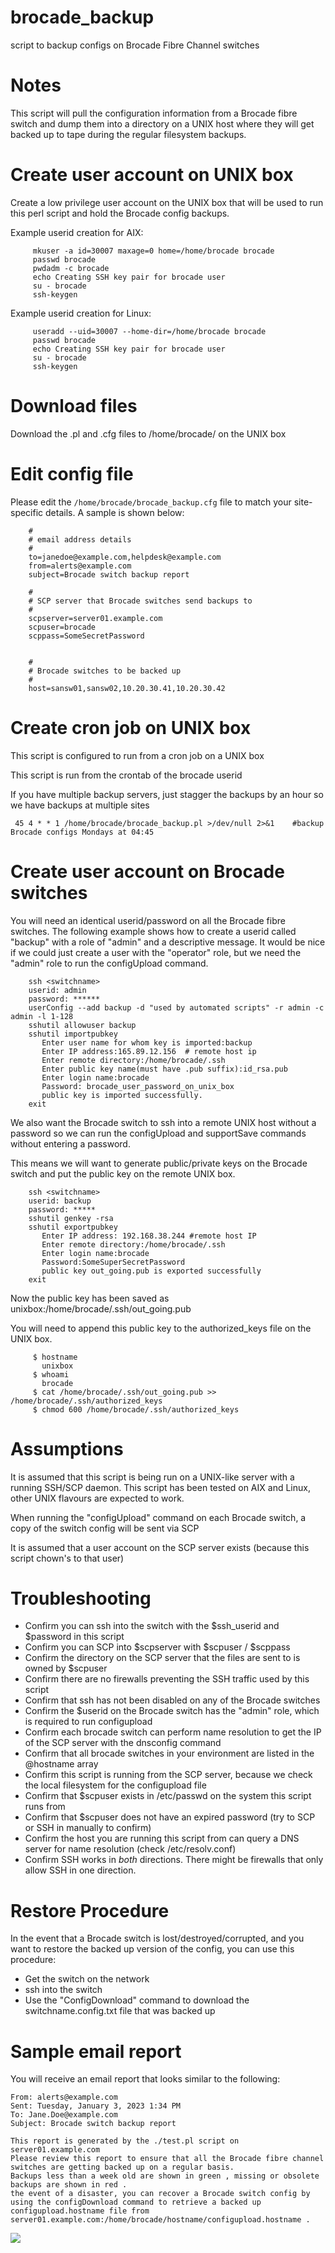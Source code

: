 # brocade_backup
script to backup configs on Brocade Fibre Channel switches

# Notes

 This script will pull the configuration information from a Brocade fibre switch and dump them into a directory on a UNIX host where they will get backed up to tape during the regular filesystem backups.

# Create user account on UNIX box

Create a low privilege user account on the UNIX box that will be used to run this perl script and hold the Brocade config backups.

Example userid creation for AIX:
```
     mkuser -a id=30007 maxage=0 home=/home/brocade brocade
     passwd brocade
     pwdadm -c brocade
     echo Creating SSH key pair for brocade user
     su - brocade
     ssh-keygen 
```

Example userid creation for Linux:
```
     useradd --uid=30007 --home-dir=/home/brocade brocade
     passwd brocade
     echo Creating SSH key pair for brocade user
     su - brocade
     ssh-keygen 
```

# Download files
Download the .pl and .cfg files to /home/brocade/ on the UNIX box

# Edit config file
Please edit the ```/home/brocade/brocade_backup.cfg``` file to match your site-specific details.  A sample is shown below:
```
    #
    # email address details 
    #
    to=janedoe@example.com,helpdesk@example.com
    from=alerts@example.com
    subject=Brocade switch backup report

    #
    # SCP server that Brocade switches send backups to
    #
    scpserver=server01.example.com
    scpuser=brocade
    scppass=SomeSecretPassword
    
    
    # 
    # Brocade switches to be backed up
    #
    host=sansw01,sansw02,10.20.30.41,10.20.30.42
```



# Create cron job on UNIX box
This script is configured to run from a cron job on a UNIX box 

This script is run from the crontab of the brocade userid

If you have multiple backup servers, just stagger the backups by an hour so we have backups at multiple sites

```  45 4 * * 1 /home/brocade/brocade_backup.pl >/dev/null 2>&1    #backup Brocade configs Mondays at 04:45 ```


# Create user account on Brocade switches

You will need an identical userid/password on all the Brocade fibre switches.  The following example shows how to create a userid called "backup" with a role of "admin" and a descriptive message.  It would be nice if we could just create a user with the "operator" role, but we need the "admin" role to run the configUpload command.
```
    ssh <switchname>
    userid: admin
    password: ******
    userConfig --add backup -d "used by automated scripts" -r admin -c admin -l 1-128
    sshutil allowuser backup
    sshutil importpubkey
       Enter user name for whom key is imported:backup
       Enter IP address:165.89.12.156  # remote host ip
       Enter remote directory:/home/brocade/.ssh
       Enter public key name(must have .pub suffix):id_rsa.pub
       Enter login name:brocade
       Password: brocade_user_password_on_unix_box
       public key is imported successfully.
    exit
```

We also want the Brocade switch to ssh into a remote UNIX host without a password so we can run the configUpload and supportSave commands without entering a password.

This means we will want to generate public/private keys on the Brocade switch and put the public key on the remote UNIX box.
```
    ssh <switchname>
    userid: backup
    password: *****
    sshutil genkey -rsa
    sshutil exportpubkey
       Enter IP address: 192.168.38.244 #remote host IP
       Enter remote directory:/home/brocade/.ssh
       Enter login name:brocade
       Password:SomeSuperSecretPassword
       public key out_going.pub is exported successfully
    exit
```

Now the public key has been saved as unixbox:/home/brocade/.ssh/out_going.pub

You will need to append this public key to the authorized_keys file on the UNIX box.
```
     $ hostname
       unixbox
     $ whoami
       brocade
     $ cat /home/brocade/.ssh/out_going.pub >> /home/brocade/.ssh/authorized_keys
     $ chmod 600 /home/brocade/.ssh/authorized_keys
```

# Assumptions

 It is assumed that this script is being run on a UNIX-like server with a running SSH/SCP daemon.  This script has been tested on AIX and Linux, other UNIX flavours are expected to work.  

When running the "configUpload" command on each Brocade switch, a copy of the switch config will be sent via SCP

It is assumed that a user account on the SCP server exists (because this script chown's to that user)




# Troubleshooting
- Confirm you can ssh into the switch with the $ssh_userid and $password in this script
- Confirm you can SCP into $scpserver with $scpuser / $scppass 
- Confirm the directory on the SCP server that the files are sent to is owned by $scpuser
- Confirm there are no firewalls preventing the SSH traffic used by this script
- Confirm that ssh has not been disabled on any of the Brocade switches
- Confirm the $userid on the Brocade switch has the "admin" role, which is required to run configupload
- Confirm each brocade switch can perform name resolution to get the IP of the SCP server with the dnsconfig command
- Confirm that all brocade switches in your environment are listed in the @hostname array 
- Confirm this script is running from the SCP server, because we check the local filesystem for the configupload file
- Confirm that $scpuser exists in /etc/passwd on the system this script runs from 
- Confirm that $scpuser does not have an expired password (try to SCP or SSH in manually to confirm) 
- Confirm the host you are running this script from can query a DNS server for name resolution (check /etc/resolv.conf)
- Confirm SSH works in *both* directions.  There might be firewalls that only allow SSH in one direction.


# Restore Procedure
In the event that a Brocade switch is lost/destroyed/corrupted, and you want to restore the backed up version of the config, you can use this procedure:
- Get the switch on the network 
- ssh into the switch
- Use the "ConfigDownload" command to download the switchname.config.txt file that was backed up

# Sample email report 

You will receive an email report that looks similar to the following:

```
From: alerts@example.com
Sent: Tuesday, January 3, 2023 1:34 PM
To: Jane.Doe@example.com
Subject: Brocade switch backup report

This report is generated by the ./test.pl script on server01.example.com
Please review this report to ensure that all the Brocade fibre channel switches are getting backed up on a regular basis. 
Backups less than a week old are shown in green , missing or obsolete backups are shown in red . 
the event of a disaster, you can recover a Brocade switch config by using the configDownload command to retrieve a backed up configupload.hostname file from server01.example.com:/home/brocade/hostname/configupload.hostname . 
```
<img src=images/report1.png>
